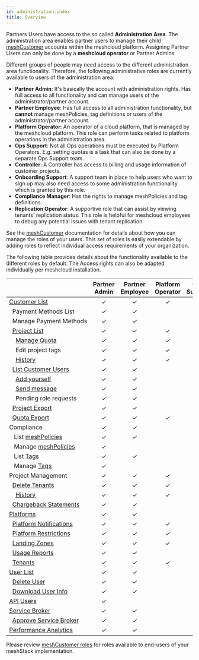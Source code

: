 ```yaml
---
id: administration.index
title: Overview
---
```


Partners Users have access to the so called **Administration Area**. The administration area enables partner users to manage their child [meshCustomer](./meshcloud.customer.md) accounts within the meshcloud platform.
Assigning Partner Users can only be done by a **meshcloud operator** or Partner Admins.

Different groups of people may need access to the different administration area functionality. Therefore, the following administrative roles are currently
available to users of the administration area:

- **Partner Admin**: It's basically the account with administration rights. Has full access to all functionality and can manage users of the
  administrator/partner account.
- **Partner Employee**: Has full access to all administration functionality, but **cannot** manage meshPolicies, tag definitions or users of the administrator/partner account.
- **Platform Operator**: An operator of a cloud platform, that is managed by the meshcloud platform. This role can perform tasks related to
  platform operations in the administration area.
- **Ops Support**: Not all Ops operations must be executed by Platform Operators. E.g. setting quotas is a task that can also be done by
  a separate Ops Support team.
- **Controller**: A Controller has access to billing and usage information of customer projects.
- **Onboarding Support**: A support team in place to help users who want to sign up may also need access to some administration
  functionality which is granted by this role.
- **Compliance Manager**: Has the rights to manage meshPolicies and tag definitions.
- **Replication Operator**: A supportive role that can assist by viewing tenants' replication status.
  This role is helpful for meshcloud employees to debug any potential issues with tenant replication.

See the [meshCustomer](meshcloud.customer.md) documentation for details about how you can manage the roles of your users. This set of roles is easily extendable by adding roles to reflect individual access requirements of your organization.

The following table provides details about the functionality available to the different roles by default. The Access rights can also be adapted individually
per meshcloud installation.

|                                                                                                                           | Partner Admin        | Partner Employee     | Platform Operator | Ops Support | Controller | Onboarding Support | Compliance Manager | Replication Operator |
| ------------------------------------------------------------------------------------------------------------------------- | :------------------: | :------------------: | :---------------: | :---------: | :--------: | :----------------: | :----------------: | :------------------: |
| [Customer&nbsp;List](administration.customers.md)                                                                         |       &#10003;       |       &#10003;       |     &#10003;      |  &#10003;   |  &#10003;  |      &#10003;      |      &#10003;      |         &#10003;     |
| &nbsp;&nbsp;Payment&nbsp;Methods&nbsp;List                                                                                |       &#10003;       |       &#10003;       |                   |          |  &#10003;  |                    |                    |                      |
| &nbsp;&nbsp;Manage&nbsp;Payment&nbsp;Methods                                                                              |       &#10003;       |       &#10003;       |                   |          |  &#10003;  |                    |                    |                      |
| &nbsp;&nbsp;[Project&nbsp;List](administration.projects.md)                                                               |       &#10003;       |       &#10003;       |     &#10003;      |  &#10003;   |  &#10003;  |      &#10003;      |      &#10003;      |         &#10003;     |
| &nbsp;&nbsp;&nbsp;&nbsp;[Manage&nbsp;Quota](administration.projects.md#set-project-quotas)                                |       &#10003;       |       &#10003;       |     &#10003;      |  &#10003;   |            |                    |                    |                      |
| &nbsp;&nbsp;&nbsp;&nbsp;Edit&nbsp;project&nbsp;tags                                                                       |       &#10003;       |       &#10003;       |     &#10003;      |             |  &#10003;  |                    |      &#10003;      |                      |
| &nbsp;&nbsp;&nbsp;&nbsp;[History](administration.projects.md#project-history)                                             |       &#10003;       |       &#10003;       |     &#10003;      |  &#10003;   |            |      &#10003;      |      &#10003;      |         &#10003;     |
| &nbsp;&nbsp;[List&nbsp;Customer&nbsp;Users](administration.customers.md#access-managed-customer-accounts)                 |       &#10003;       |       &#10003;       |                   |             |            |                    |                    |                      |
| &nbsp;&nbsp;&nbsp;&nbsp;[Add&nbsp;yourself](administration.customers.md#access-managed-customer-accounts)                 |       &#10003;       |       &#10003;       |                   |             |            |                    |                    |                      |
| &nbsp;&nbsp;&nbsp;&nbsp;[Send&nbsp;message](administration.customers.md#send-messages-to-customer-users)                  |       &#10003;       |       &#10003;       |                   |             |            |                    |                    |                      |
| &nbsp;&nbsp;&nbsp;&nbsp;Pending&nbsp;role&nbsp;requests                                                                   |       &#10003;       |       &#10003;       |                   |  &#10003;   |            |      &#10003;      |                    |                      |
| &nbsp;&nbsp;[Project&nbsp;Export](administration.projects.md#project-export)                                              |       &#10003;       |       &#10003;       |                   |             |  &#10003;  |                    |                    |                      |
| &nbsp;&nbsp;[Quota&nbsp;Export](administration.projects.md#quota-export)                                                  |       &#10003;       |       &#10003;       |     &#10003;      |             |  &#10003;  |                    |                    |                      |
| Compliance                                                                                                                |       &#10003;       |       &#10003;       |                   |             |            |                    |      &#10003;      |                      |
| &nbsp;&nbsp; List [meshPolicies](administration.mesh-policies.md)                                                         |       &#10003;       |       &#10003;       |                   |             |            |                    |      &#10003;      |                      |
| &nbsp;&nbsp; Manage [meshPolicies](administration.mesh-policies.md)                                                       |       &#10003;       |                      |                   |             |            |                    |      &#10003;      |                      |
| &nbsp;&nbsp; List [Tags](meshstack.metadata-tags.md)                                                                      |       &#10003;       |       &#10003;       |                   |             |            |                    |      &#10003;      |                      |
| &nbsp;&nbsp; Manage [Tags](meshstack.metadata-tags.md)                                                                    |       &#10003;       |                      |                   |             |            |                    |      &#10003;      |                      |
| Project Management                                                                                                        |       &#10003;       |       &#10003;       |     &#10003;      |  &#10003;   |            |      &#10003;      |                    |                      |
| &nbsp;&nbsp;[Delete&nbsp;Tenants](administration.delete-tenants.md#delete-tenants)                                           |       &#10003;       |       &#10003;       |     &#10003;      |  &#10003;   |            |      &#10003;      |                    |                      |
| &nbsp;&nbsp;&nbsp;&nbsp;[History](administration.projects.md#project-history)                                             |       &#10003;       |       &#10003;       |     &#10003;      |  &#10003;   |            |      &#10003;      |                    |                      |
| &nbsp;&nbsp;[Chargeback&nbsp;Statements](administration.usage.md)                                                         |       &#10003;       |       &#10003;       |                   |             |  &#10003;  |                    |                    |                      |
| [Platforms](administration.platforms.md)                                                                                  |       &#10003;       |       &#10003;       |                   |             |            |                    |                    |                      |
| &nbsp;&nbsp;[Platform&nbsp;Notifications](administration.platforms.md#platform-notifications)                             |       &#10003;       |       &#10003;       |     &#10003;      |             |            |                    |                    |                      |
| &nbsp;&nbsp;[Platform&nbsp;Restrictions](administration.platforms.md#restrict-platform-access)                            |       &#10003;       |       &#10003;       |     &#10003;      |  &#10003;   |            |                    |                    |                      |
| &nbsp;&nbsp;[Landing&nbsp;Zones](administration.landing-zones.md)                                                         |       &#10003;       |       &#10003;       |     &#10003;      |             |            |                    |                    |                      |
| &nbsp;&nbsp;[Usage&nbsp;Reports](administration.usage.md)                                                                 |       &#10003;       |       &#10003;       |                   |             |  &#10003;  |                    |                    |                      |
| &nbsp;&nbsp;[Tenants](administration.tenants.md)                                                                          |       &#10003;       |       &#10003;       |     &#10003;      |  &#10003;   |            |                    |                    |         &#10003;     |
| [User&nbsp;List](administration.users.md)                                                                                 |       &#10003;       |       &#10003;       |                   |             |            |                    |                    |                      |
| &nbsp;&nbsp;[Delete&nbsp;User](administration.users.md#delete-user)                                                       |       &#10003;       |       &#10003;       |                   |             |            |                    |                    |                      |
| &nbsp;&nbsp;[Download&nbsp;User&nbsp;Info](administration.users.md#download-user-information)                             |       &#10003;       |       &#10003;       |                   |             |            |                    |                    |                      |
| [API Users](administration.apiusers.md)                                                                                 |       &#10003;       |            |                   |             |            |                    |                    |                      |
| [Service&nbsp;Broker](administration.service-brokers.md)                                                                  |       &#10003;       |       &#10003;       |                   |             |            |                    |                    |                      |
| &nbsp;&nbsp;[Approve&nbsp;Service&nbsp;Broker](administration.service-brokers.md#approve-service-broker)                  |       &#10003;       |       &#10003;       |                   |             |            |                    |                    |                      |
| [Performance&nbsp;Analytics](administration.analytics.md)                                                                 |       &#10003;       |       &#10003;       |                   |             |            |      &#10003;      |                    |                      |

Please review [meshCustomer roles](meshcloud.customer.md#assign-meshcustomer-roles) for roles available to end-users of your meshStack implementation.
